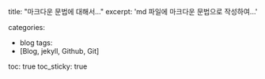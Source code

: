 title: "마크다운 문법에 대해서..."
excerpt: 'md 파일에 마크다운 문법으로 작성하여...'

categories:

- blog
  tags:
- [Blog, jekyll, Github, Git]

toc: true
toc_sticky: true